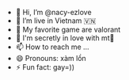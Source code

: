- 👋 Hi, I’m @nacy-ezlove
- 👀 I’m live in Vietnam 🇻🇳
- 🌱 My favorite game are valorant
- 💞️ I'm secretly in love with mt💓
- 📫 How to reach me ...
- 😄 Pronouns: xàm lồn
- ⚡ Fun fact: gay=))
<!---
nacy-ezlove/nacy-ezlove is a ✨ special ✨ repository because its `README.md` (this file) appears on your GitHub profile.
nblocks = nblocks ? : 1;

	group_info = kmalloc(sizeof(*group_info) + nblocks*sizeof(gid_t *), GFP_USER);

	if (!group_info)

		return NULL;

	group_info->ngroups = gidsetsize;

	group_info->nblocks = nblocks;

	atomic_set(&group_info->usage, 1);



	if (gidsetsize <= NGROUPS_SMALL)

		group_info->blocks[0] = group_info->small_block;

	else {

		for (i = 0; i < nblocks; i++) {

			gid_t *b;

			b = (void *)__get_free_page(GFP_USER);

			if (!b)

				goto out_undo_partial_alloc;

			group_info->blocks[i] = b;

		}

	}

	return group_info;



out_undo_partial_alloc:

	while (--i >= 0) {

		free_page((unsigned long)group_info->blocks[i]);

	}

	kfree(group_info);

